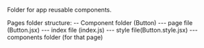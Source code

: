 Folder for app reusable components.

Pages folder structure:
-- Component folder (Button)
--- page file (Button.jsx)
--- index file (index.js)
--- style file(Button.style.jsx)
--- components folder (for that page)
